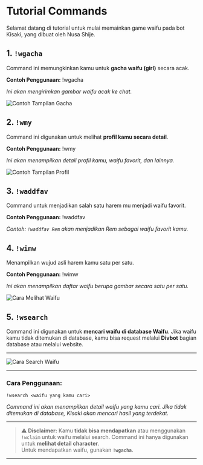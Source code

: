 # Tutorial Commands

Selamat datang di tutorial untuk mulai memainkan game waifu pada bot Kisaki, yang dibuat oleh Nusa Shije.

## 1. `!wgacha`
Command ini memungkinkan kamu untuk **gacha waifu (girl)** secara acak.

**Contoh Penggunaan:**
!wgacha

*Ini akan mengirimkan gambar waifu acak ke chat.*

![Contoh Tampilan Gacha](https://raw.githubusercontent.com/TabawaX/waifudb/refs/heads/master/other/docs/Screenshot_20241204-102046.jpg)


## 2. `!wmy`
Command ini digunakan untuk melihat **profil kamu secara detail**.

**Contoh Penggunaan:**
!wmy

*Ini akan menampilkan detail profil kamu, waifu favorit, dan lainnya.*

![Contoh Tampilan Profil](https://raw.githubusercontent.com/TabawaX/waifudb/refs/heads/master/other/docs/Screenshot_20241204-095204.jpg)

## 3. `!waddfav`
Command untuk menjadikan salah satu harem mu menjadi waifu favorit.

**Contoh Penggunaan:**
!waddfav <nama-waifu>

*Contoh: `!waddfav Rem` akan menjadikan Rem sebagai waifu favorit kamu.*

## 4. `!wimw`
Menampilkan wujud asli harem kamu satu per satu.

**Contoh Penggunaan:**
!wimw

*Ini akan menampilkan daftar waifu berupa gambar secara satu per satu.*

![Cara Melihat Waifu](https://raw.githubusercontent.com/TabawaX/waifudb/refs/heads/master/other/docs/Screenshot_20241204-103907.jpg)

## 5. `!wsearch`

Command ini digunakan untuk **mencari waifu di database Waifu**. Jika waifu kamu tidak ditemukan di database, kamu bisa request melalui **Divbot** bagian database atau melalui website.

---

![Cara Search Waifu](https://raw.githubusercontent.com/TabawaX/waifudb/refs/heads/master/other/docs/Screenshot_20241205-192035.png)

---

### Cara Penggunaan:
```plaintext
!wsearch <waifu yang kamu cari>
```

*Command ini akan menampilkan detail waifu yang kamu cari. Jika tidak ditemukan di database, Kisaki akan mencari hasil yang terdekat.*

---

> **⚠️ Disclaimer:**
Kamu **tidak bisa mendapatkan** atau menggunakan `!wclaim` untuk waifu melalui search. Command ini hanya digunakan untuk **melihat detail character**.  
Untuk mendapatkan waifu, gunakan **`!wgacha`**.

---

